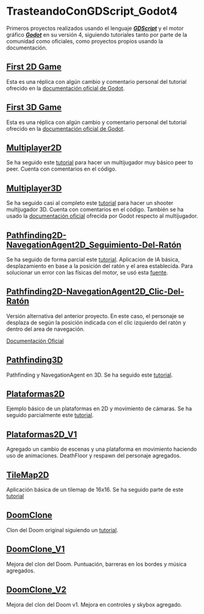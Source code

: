 # TrasteandoConGDScript_Godot4

Primeros proyectos realizados usando el lenguaje [***GDScript***](https://gdscript.com) y el motor gráfico [***Godot***](https://godotengine.org) en su versión 4, siguiendo tutoriales tanto por parte de la comunidad como oficiales, como proyectos propios usando la documentación.

## [First 2D Game](First2DGame)

Esta es una réplica con algún cambio y comentario personal del tutorial ofrecido en la [documentación oficial de Godot](https://docs.godotengine.org/es/4.x/getting_started/first_2d_game/index.html).

## [First 3D Game](First3DGame)

Esta es una réplica con algún cambio y comentario personal del tutorial ofrecido en la [documentación oficial de Godot](https://docs.godotengine.org/en/stable/getting_started/first_3d_game/index.html).

## [Multiplayer2D](Multiplayer2D)

Se ha seguido este [tutorial](https://youtu.be/K62jDMLPToA?si=a9SC81j-mfTXXBAm) para hacer un multijugador muy básico peer to peer. Cuenta con comentarios en el código.

## [Multiplayer3D](Multiplayer3D)

Se ha seguido casi al completo este [tutorial](https://www.youtube.com/watch?v=n8D3vEx7NAE) para hacer un shooter multijugador 3D. Cuenta con comentarios en el código.
También se ha usado la [documentación oficial](https://docs.godotengine.org/en/stable/tutorials/networking/high_level_multiplayer.html) ofrecida por Godot respecto al multijugador.

## [Pathfinding2D-NavegationAgent2D_Seguimiento-Del-Ratón](PathFinding2D_V1)

Se ha seguido de forma parcial este [tutorial](https://youtu.be/AGHtw8__oqw?si=4EA_SBG-y5Dj2EEX). Aplicacion de IA básica, desplazamiento en base a la posición del ratón y el area establecida.
Para solucionar un error con las físicas del motor, se usó esta [fuente](https://www.reddit.com/r/godot/comments/17j32vs/comment/k6yzsmt/?utm_source=share&utm_medium=web3x&utm_name=web3xcss&utm_term=1&utm_content=share_button).

## [Pathfinding2D-NavegationAgent2D_Clic-Del-Ratón](PathFinding2D_V-Alt)

Versión alternativa del anterior proyecto. 
En este caso, el personaje se desplaza de según la posición indicada con el clic izquierdo del ratón y dentro del area de navegación.

[Documentación Oficial](https://docs.godotengine.org/en/stable/tutorials/navigation/navigation_using_navigationagents.html)

## [Pathfinding3D](Pathfinding3D)

Pathfinding y NavegationAgent en 3D. Se ha seguido este [tutorial](https://youtu.be/EOocBMBbL-E?si=hU-QaIBP_onc7cr1). 

## [Plataformas2D](Platformer2D)

Ejemplo básico de un plataformas en 2D y movimiento de cámaras. Se ha seguido parcialmente este [tutorial](https://youtu.be/9u6edV5-EEI?si=P5eFAiuOpuPFpsbS).

## [Plataformas2D_V1](Platformer2D-V1)

Agregado un cambio de escenas y una plataforma en movimiento haciendo uso de animaciones. DeathFloor y respawn del personaje agregados.

## [TileMap2D](TileMap2D)

Aplicación básica de un tilemap de 16x16. Se ha seguido parte de este [tutorial](https://www.youtube.com/watch?v=9u1Dq6h7sGU)

## [DoomClone](DoomClone)

Clon del Doom original siguiendo un [tutorial](https://youtu.be/jzbgH4AMtI8?si=YL3nN1BaDVYMxLAp).

## [DoomClone_V1](DoomClone_V1)

Mejora del clon del Doom. 
Puntuación, barreras en los bordes y música agregados.

## [DoomClone_V2](DoomClone_V2)

Mejora del clon del Doom v1. 
Mejora en controles y skybox agregado.